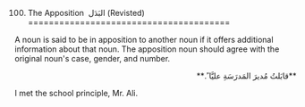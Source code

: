 100. The Apposition  البَدَل (Revisted)
=======================================

A noun is said to be in apposition to another noun if it offers
additional information about that noun. The apposition noun should agree
with the original noun's case, gender, and number.

<p dir="rtl">
**قابَلتُ مُديرَ المَدرَسَةِ عليَّا ً.**
</p>

I met the school principle, Mr. Ali.



